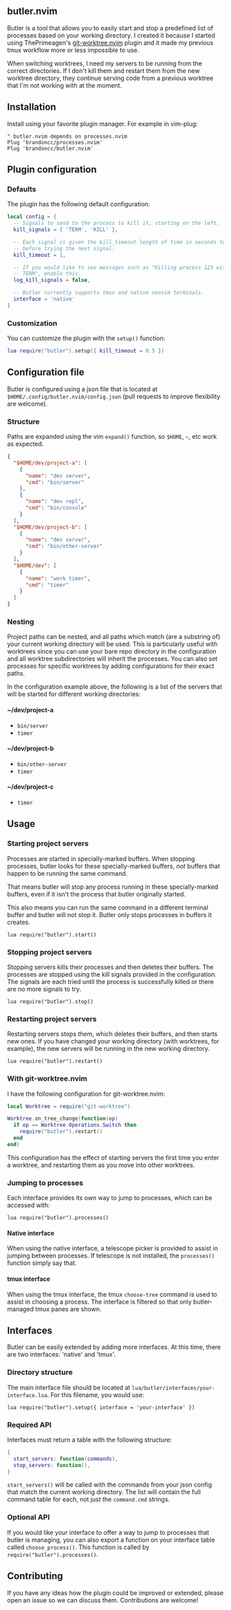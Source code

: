 butler.nvim
---

Butler is a tool that allows you to easily start and stop a predefined list of
processes based on your working directory. I created it because I started using
ThePrimeagen's
[git-worktree.nvim](http://github.com/ThePrimeagen/git-worktree.nvim) plugin
and it made my previous tmux workflow more or less impossible to use.

When switching worktrees, I need my servers to be running from the correct
directories. If I don't kill them and restart them from the new worktree
directory, they continue serving code from a previous worktree that I'm not
working with at the moment.

## Installation

Install using your favorite plugin manager. For example in vim-plug:

```vim
" butler.nvim depends on processes.nvim
Plug 'brandoncc/processes.nvim'
Plug 'brandoncc/butler.nvim'
```

## Plugin configuration

### Defaults

The plugin has the following default configuration:

```lua
local config = {
  -- Signals to send to the process to kill it, starting on the left.
  kill_signals = { 'TERM', 'KILL' },

  -- Each signal is given the kill_timeout length of time in seconds to exit
  -- before trying the next signal.
  kill_timeout = 1,

  -- If you would like to see messages such as "Killing process 123 with signal
  -- TERM", enable this.
  log_kill_signals = false,

  -- Butler currently supports tmux and native neovim terminals.
  interface = 'native'
}
```

### Customization

You can customize the plugin with the `setup()` function:

```lua
lua require("butler").setup({ kill_timeout = 0.5 })
```

## Configuration file

Butler is configured using a json file that is located at
`$HOME/.config/butler.nvim/config.json` (pull requests to improve flexibility are welcome).

### Structure

Paths are expanded using the vim `expand()` function, so `$HOME`, `~`, etc work
as expected.

```json
{
  "$HOME/dev/project-a": [
    {
      "name": "dev server",
      "cmd": "bin/server"
    },
    {
      "name": "dev repl",
      "cmd": "bin/console"
    }
  ],
  "$HOME/dev/project-b": [
    {
      "name": "dev server",
      "cmd": "bin/other-server"
    }
  ],
  "$HOME/dev": [
    {
      "name": "work timer",
      "cmd": "timer"
    }
  ]
}
```

### Nesting

Project paths can be nested, and all paths which match (are a substring of) your
current working directory will be used. This is particularly useful with
worktrees since you can use your bare repo directory in the configuration and
all worktree subdirectories will inherit the processes. You can also set
processes for specific worktrees by adding configurations for their exact paths.

In the configuration example above,
the following is a list of the servers that will be started for different
working directories:

#### ~/dev/project-a

- `bin/server`
- `timer`

#### ~/dev/project-b

- `bin/other-server`
- `timer`

#### ~/dev/project-c

- `timer`

## Usage

### Starting project servers

Processes are started in specially-marked buffers. When stopping processes,
butler looks for these specially-marked buffers, *not* buffers that happen to be
running the same command.

That means butler will stop any process running in these specially-marked
buffers, even if it isn't the process that butler originally started.

This also means you can run the same command in a different terminal buffer and
butler will not stop it. Butler only stops processes in buffers it creates.

```vim
lua require("butler").start()
```

### Stopping project servers

Stopping servers kills their processes and then deletes their buffers. The
processes are stopped using the kill signals provided in the configuration. The
signals are each tried until the process is successfully killed or there are no
more signals to try.

```vim
lua require("butler").stop()
```

### Restarting project servers

Restarting servers stops them, which deletes their buffers, and then starts new
ones. If you have changed your working directory (with worktrees, for example),
the new servers will be running in the new working directory.

```vim
lua require("butler").restart()
```

### With git-worktree.nvim

I have the following configuration for git-worktree.nvim:

```lua
local Worktree = require("git-worktree")

Worktree.on_tree_change(function(op)
  if op == Worktree.Operations.Switch then
    require("butler").restart()
  end
end)
```

This configuration has the effect of starting servers the first time you enter a
worktree, and restarting them as you move into other worktrees.

### Jumping to processes

Each interface provides its own way to jump to processes, which can be accessed
with:

```vim
lua require("butler").processes()
```

#### Native interface

When using the native interface, a telescope picker is provided to assist in
jumping between processes. If telescope is not installed, the `processes()`
function simply say that.

#### tmux interface

When using the tmux interface, the tmux `choose-tree` command is used to assist
in choosing a process. The interface is filtered so that only butler-managed
tmux panes are shown.

## Interfaces

Butler can be easily extended by adding more interfaces. At this time, there are
two interfaces: 'native' and 'tmux'.

### Directory structure

The main interface file should be located at
`lua/butler/interfaces/your-interface.lua`. For this filename, you would use:

```vim
lua require("butler").setup({ interface = 'your-interface' })
```

### Required API

Interfaces must return a table with the following structure:

```lua
{
  start_servers: function(commands),
  stop_servers: function(),
}
```

`start_servers()` will be called with the commands from your json config that
match the current working directory. The list will contain the full command
table for each, not just the `command.cmd` strings.

### Optional API

If you would like your interface to offer a way to jump to processes that butler
is managing, you can also export a function on your interface table called
`choose_process()`. This function is called by `require("butler").processes()`.

## Contributing

If you have any ideas how the plugin could be improved or extended, please open
an issue so we can discuss them. Contributions are welcome!
